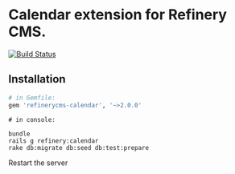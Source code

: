 # Calendar extension for Refinery CMS.

[![Build Status](https://secure.travis-ci.org/resolve/refinerycms-calendar.png?branch=master)](http://travis-ci.org/resolve/refinerycms-calendar)

## Installation

```ruby
# in Gemfile:
gem 'refinerycms-calendar', '~>2.0.0'
```

```
# in console:

bundle
rails g refinery:calendar
rake db:migrate db:seed db:test:prepare
```

Restart the server
